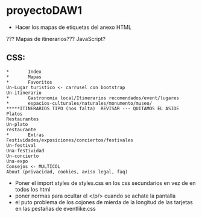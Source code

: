 # proyectoDAW1
* Hacer los mapas de etiquetas del anexo HTML

??? Mapas de itinerarios??? JavaScript?

## CSS:
    *       Index
    *       Mapas
    *       Favoritos
    Un-Lugar turistico <- carrusel con bootstrap
    Un-itinerario
    *       Gastronomia local/Itinerarios recomendados/event/lugares
    *       espacios-culturales/naturales/monumento/museo/ *****ITINERARIOS TIPO (nos falta)  REVISAR --- QUITAMOS EL ASIDE
    Platos
    Restaurantes
    Un-plato
    restaurante
    *       Extras
    Festividades/exposiciones/conciertos/festivales
    Un-festival
    Una-festividad
    Un-concierto
    Una-expo
    Consejos <- MULTICOL
    About (privacidad, cookies, aviso legal, faq)


* Poner el import styles de styles.css en los css secundarios en vez de en todos los html
* poner normas para ocultar el </p/> cuando se achate la pantalla
* el puto problema de los cojones de mierda de la longitud de las tarjetas en las pestañas de eventlike.css
    
    
    

